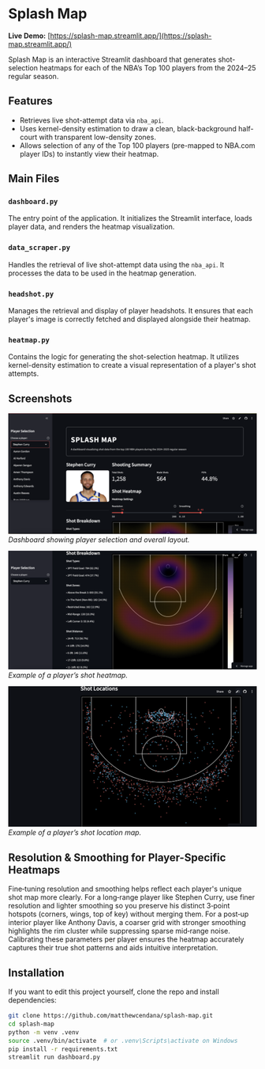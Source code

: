 # Splash Map

**Live Demo:** [https://splash-map.streamlit.app/](https://splash-map.streamlit.app/)

Splash Map is an interactive Streamlit dashboard that generates shot-selection heatmaps for each of the NBA’s Top 100 players from the 2024–25 regular season.

## Features

- Retrieves live shot-attempt data via `nba_api`.
- Uses kernel-density estimation to draw a clean, black-background half-court with transparent low-density zones.
- Allows selection of any of the Top 100 players (pre-mapped to NBA.com player IDs) to instantly view their heatmap.

## Main Files

### `dashboard.py`

The entry point of the application. It initializes the Streamlit interface, loads player data, and renders the heatmap visualization.

### `data_scraper.py`

Handles the retrieval of live shot-attempt data using the `nba_api`. It processes the data to be used in the heatmap generation.

### `headshot.py`

Manages the retrieval and display of player headshots. It ensures that each player's image is correctly fetched and displayed alongside their heatmap.

### `heatmap.py`

Contains the logic for generating the shot-selection heatmap. It utilizes kernel-density estimation to create a visual representation of a player's shot attempts.

## Screenshots

![Dashboard View](https://github.com/matthewcendana/splash-map/blob/76697af231826321833ffe61ac0e7afac31cd1c6/dashboard.png)  
*Dashboard showing player selection and overall layout.*

![Heatmap Example](https://github.com/matthewcendana/splash-map/blob/76697af231826321833ffe61ac0e7afac31cd1c6/heatmap.png)  
*Example of a player’s shot heatmap.*

![Show Location Map Example](https://github.com/matthewcendana/splash-map/blob/76697af231826321833ffe61ac0e7afac31cd1c6/shot_location_map.png) 
*Example of a player’s shot location map.*

## Resolution & Smoothing for Player-Specific Heatmaps
Fine‑tuning resolution and smoothing helps reflect each player's unique shot map more clearly. For a long‑range player like Stephen Curry, use finer resolution and lighter smoothing so you preserve his distinct 3‑point hotspots (corners, wings, top of key) without merging them. For a post‑up interior player like Anthony Davis, a coarser grid with stronger smoothing highlights the rim cluster while suppressing sparse mid‑range noise. Calibrating these parameters per player ensures the heatmap accurately captures their true shot patterns and aids intuitive interpretation.

## Installation
If you want to edit this project yourself, clone the repo and install dependencies:

```bash
git clone https://github.com/matthewcendana/splash-map.git
cd splash-map
python -m venv .venv
source .venv/bin/activate  # or .venv\Scripts\activate on Windows
pip install -r requirements.txt
streamlit run dashboard.py


